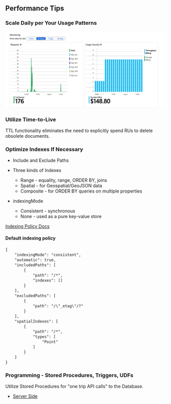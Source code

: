 ## Performance Tips

### Scale Daily per Your Usage Patterns

![daily-usage-in-portal](img/daily-usage-in-portal.png)

### Utilize Time-to-Live

TTL functionality eliminates the need to explicitly spend RUs to delete obsolete documents.

### Optimize Indexes If Necessary

- Include and Exclude Paths

- Three kinds of Indexes
  - Range - equality, range, ORDER BY, joins
  - Spatial - for Geospatial/GeoJSON data
  - Composite - for ORDER BY queries on multiple properties

- indexingMode
  - Consistent - synchronous
  - None - used as a pure key-value store

[Indexing Policy Docs](https://docs.microsoft.com/en-us/azure/cosmos-db/index-policy)

#### Default indexing policy

```
{
    "indexingMode": "consistent",
    "automatic": true,
    "includedPaths": [
        {
            "path": "/*",
            "indexes": []
        }
    ],
    "excludedPaths": [
        {
            "path": "/\"_etag\"/?"
        }
    ],
    "spatialIndexes": [
        {
            "path": "/*",
            "types": [
                "Point"
            ]
        }
    ]
}
```

### Programming - Stored Procedures, Triggers, UDFs

Utilize Stored Procedures for "one trip API calls" to the Database.

- [Server Side](server_side.md)

